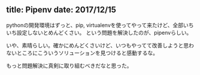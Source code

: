 
title: Pipenv
date: 2017/12/15
---

pythonの開発環境はずっと、pip, virtualenvを使ってやって来たけど、全部いちいち設定しないとめんどくさい。
という問題を解決したのが、pipenvらしい。

<!-- more -->

いや、素晴らしい。確かにめんどくさいけど、いつもやってて改善しようと思わないところにこういうソリューションを見つけると感動するな。

もっと問題解決に真剣に取り組むべきだなと思った。